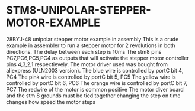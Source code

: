 # STM8-UNIPOLAR-STEPPER-MOTOR-EXAMPLE
28BYJ-48  unipolar stepper motor example in assembly
This is a crude example in assembler to run a stepper motor for 2 revolutions in both directions. The delay between each step is 10ms
The stm8 pins PC7,PC6,PC5,PC4 as outputs that will activate the stepper motor controller pins 4,3,2,1 respectievely. The motor driver
used was bought from aliexpress (ULN2003 version). 
The  blue wire is controlled by portC bit 4, PC4
The  pink wire is controlled by portC bit 5, PC5
The  yellow wire is controlled by portC bit 6, PC6
The  orange wire is controlled by portC bit 7, PC7
The redwire of the motor is common positive
The motor diver board and the stm 8 grounds must be tied together
changing the step on time changes how speed the motor steps
